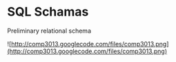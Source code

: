 # SQL Schamas #

Preliminary relational schema

![http://comp3013.googlecode.com/files/comp3013.png](http://comp3013.googlecode.com/files/comp3013.png)